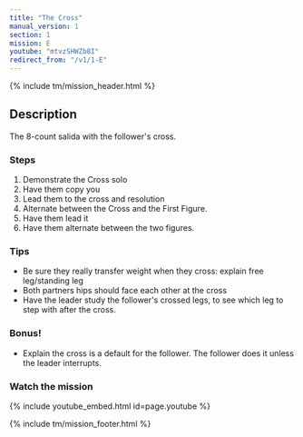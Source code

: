 ```yaml
---
title: "The Cross"
manual_version: 1
section: 1
mission: E
youtube: "mtvzSHWZb8I"
redirect_from: "/v1/1-E"
---
```


{% include tm/mission_header.html %}

## Description

The 8-count salida with the follower's cross.

### Steps

1. Demonstrate the Cross solo
2. Have them copy you
3. Lead them to the cross and resolution
4. Alternate between the Cross and the First Figure. 
5. Have them lead it
6. Have them alternate between the two figures. 

### Tips

* Be sure they really transfer weight when they cross: explain free leg/standing leg
* Both partners hips should face each other at the cross
* Have the leader study the follower's crossed legs, to see which leg to step with after the cross. 

### Bonus! 

* Explain the cross is a default for the follower. The follower does it unless the leader interrupts. 

### Watch the mission

{% include youtube_embed.html id=page.youtube %}

{% include tm/mission_footer.html %}

